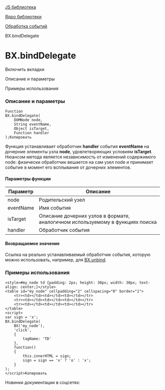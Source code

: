 [JS библиотека](/api_help/js_lib/index.php)

[Ядро библиотеки](/api_help/js_lib/kernel/index.php)

[Обработка событий](/api_help/js_lib/kernel/events/index.php)

BX.bindDelegate

BX.bindDelegate
===============

Включить вкладки

Описание и параметры

Примеры использования

### Описание и параметры

```
Function
BX.bindDelegate(
	DOMNode node,
	String eventName,
	Object isTarget,
	Function handler
);Копировать
```

Функция устанавливает обработчик **handler** события **eventName** на дочерние элементы узла **node**, удовлетворяющих условиям **isTarget**. Нюансом метода является независимость от изменений содержимого node: физически обработчик вешается на сам узел node и принимает событие в момент его всплывания от дочерних элементов.

#### Параметры функции

| Параметр | Описание |
| --- | --- |
| node | Родительский узел |
| eventName | Имя события |
| isTarget | Описание дочерних узлов в формате, аналогичном используемому в функциях поиска |
| handler | Обработчик события |

#### Возвращаемое значение

Ссылка на реально устанавливаемый обработчик события, которую можно использовать, например, для [BX.unbind](/api_help/js_lib/kernel/events/bx_unbind.php).

### Примеры использования

```
<style>#my_node td {padding: 2px; height: 30px; width: 30px; text-align: center;}</style>
<table id="my_node" cellpadding="2" cellspacing="0" border="1">
	<tr><td></td><td></td><td></td></tr>
	<tr><td></td><td></td><td></td></tr>
	<tr><td></td><td></td><td></td></tr>
</table>
<script>
var sign = 'x';
BX.bindDelegate(
	BX('my_node'),
	'click',
	{
		tagName: 'TD'
	},
	function()
	{
		this.innerHTML = sign;
		sign = sign == 'x' ? 'o' : 'x';
	}
);
</script>Копировать
```

Новинки документации в соцсетях: